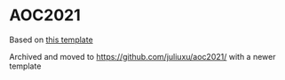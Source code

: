 # AOC2021
Based on [this template](https://github.com/caderek/aoc-starter-ts)

Archived and moved to https://github.com/juliuxu/aoc2021/ with a newer template
